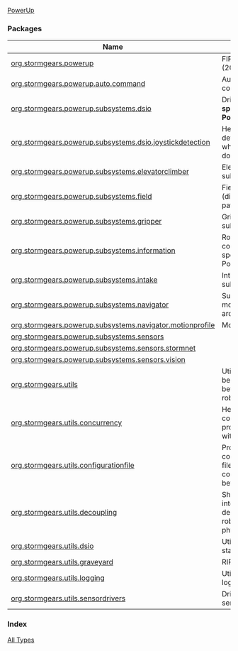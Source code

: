 [PowerUp](./index.md)

### Packages

| Name | Summary |
|---|---|
| [org.stormgears.powerup](org.stormgears.powerup/index.md) | FIRST Power Up (2018) |
| [org.stormgears.powerup.auto.command](org.stormgears.powerup.auto.command/index.md) | Autonomous commands. |
| [org.stormgears.powerup.subsystems.dsio](org.stormgears.powerup.subsystems.dsio/index.md) | Driver station I/O **specific to PowerUp**. |
| [org.stormgears.powerup.subsystems.dsio.joystickdetection](org.stormgears.powerup.subsystems.dsio.joystickdetection/index.md) | Helpers for determining which joystick does what. |
| [org.stormgears.powerup.subsystems.elevatorclimber](org.stormgears.powerup.subsystems.elevatorclimber/index.md) | Elevator/Climber subsystem. |
| [org.stormgears.powerup.subsystems.field](org.stormgears.powerup.subsystems.field/index.md) | Field information (dimensions, paths, etc.). |
| [org.stormgears.powerup.subsystems.gripper](org.stormgears.powerup.subsystems.gripper/index.md) | Gripper subsystem. |
| [org.stormgears.powerup.subsystems.information](org.stormgears.powerup.subsystems.information/index.md) | Robot configuration specific to PowerUp. |
| [org.stormgears.powerup.subsystems.intake](org.stormgears.powerup.subsystems.intake/index.md) | Intake subsystem. |
| [org.stormgears.powerup.subsystems.navigator](org.stormgears.powerup.subsystems.navigator/index.md) | Subsystem that moves the robot around. |
| [org.stormgears.powerup.subsystems.navigator.motionprofile](org.stormgears.powerup.subsystems.navigator.motionprofile/index.md) | Motion profiling. |
| [org.stormgears.powerup.subsystems.sensors](org.stormgears.powerup.subsystems.sensors/index.md) |  |
| [org.stormgears.powerup.subsystems.sensors.stormnet](org.stormgears.powerup.subsystems.sensors.stormnet/index.md) |  |
| [org.stormgears.powerup.subsystems.sensors.vision](org.stormgears.powerup.subsystems.sensors.vision/index.md) |  |
| [org.stormgears.utils](org.stormgears.utils/index.md) | Utilities that can be shared between robots/seasons. |
| [org.stormgears.utils.concurrency](org.stormgears.utils.concurrency/index.md) | Helpers for concurrent programming with coroutines. |
| [org.stormgears.utils.configurationfile](org.stormgears.utils.configurationfile/index.md) | Processes config.properties files for unique configurations between robots. |
| [org.stormgears.utils.decoupling](org.stormgears.utils.decoupling/index.md) | Shims and interfaces for decoupling the robot code from physical motors. |
| [org.stormgears.utils.dsio](org.stormgears.utils.dsio/index.md) | Utilities for driver station I/O |
| [org.stormgears.utils.graveyard](org.stormgears.utils.graveyard/index.md) | RIP. |
| [org.stormgears.utils.logging](org.stormgears.utils.logging/index.md) | Utilities for logging. |
| [org.stormgears.utils.sensordrivers](org.stormgears.utils.sensordrivers/index.md) | Drivers for sensors (duh). |

### Index

[All Types](alltypes/index.md)